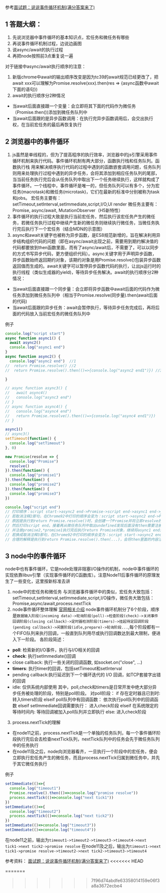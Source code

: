 参考[面试题：说说事件循环机制(满分答案来了)](https://cloud.tencent.com/developer/article/1601176)
## 1 答题大纲：
1. 先说浏览器中事件循环的基本知识点，宏任务和微任务有哪些
2. 再说事件循环机制过程，边说边画图
3. 说async/await的执行过程
4. 再把node按照前3点重复说一遍

对于链接中async/await执行顺序的注意：
1. 新版chrome中await的输出顺序改变是因为tc39的await规范已经更改了，把await xxx可以理解为Promise.resolve(xxx).then(res => {async函数中await下面的语句})
2. await的执行顺序分2种情况
  - 当await后面直接跟一个变量：会立即将其下面的代码作为微任务（Promise.then())添加到微任务队列中
  - 当await后面跟的是异步函数调用：在执行完异步函数调用后，会交出执行权，在当前宏任务的最后再恢复执行

## 2 浏览器中的事件循环
1. js虽然是单线程的，但为了提高程序的执行效率，浏览器中的js引擎采用事件循环机制来执行代码。事件循环机制有两大部分，函数执行栈和任务队列。函数执行栈
用来解决顺序执行代码的过程中遇到的函数嵌套调用问题，任务队列则用来处理执行过程中遇到的异步任务，会将其添加到相应任务队列的尾部，当当前任务执行完后会从任务队列中取出下一个任务继续执行，这样就构成了事件循环。一个线程中，事件循环是唯一的，但任务队列可以有多个，分为宏任务(macrotask)和微任务(microtask)，它们在最新的标准中分别被称为task和jobs。
宏任务主要有：setTimeout,setInterval,setImmediate,script,I/O,UI render
微任务主要有：Promise, async/await, MutationObserver（H5新特性）
2. 事件循环的执行过程大致是执行当前宏任务，然后执行该宏任务产生的微任务，若微任务执行过程中继续产生新的微任务则继续执行微任务，当微任务执行完后执行下一个宏任务（结合MDN的示意图）
3. async和await关键字也被称为异步函数，是ES8规范新增的，旨在解决利用异步结构组织代码的问题（即在async/await出现之前，需要用到期约解决值的代码都要放到then函数里面，而有了async/await后，不需要了，可以以同步的方式书写异步代码，更方便组织代码）。async关键字用于声明异步函数，异步函数始终返回期约对象，该期约对象是用Promise.resolve()包装异步函数返回值而生成的。await关键字可以暂停异步函数代码的执行，让出js运行时的执行线程（类似生成器的yield)，等待异步任务解决。await的执行顺序分2种情况：
  - 当await后面直接跟一个同步量：会立即将异步函数中await后面的代码作为微任务添加到微任务队列中（相当于Promise.resolve(同步量).then(await后面的代码)
  - 当await后面跟的异步任务：await会暂停执行，等待异步任务完成后，再将后面的代码放入当前宏任务的微任务队列中

例子
```javascript
console.log("script start")
async function async1() {
  await async2()
  console.log("async1 end")
}
async function async2() {
  console.log("async2 end")  //1
//  return Promise.resolve() //2
//  return Promise.resolve().then(()=>{console.log("async2 end1")}) //3

}

// async function async3() {
//   await async4()
//   console.log("async3 end")
// }
// async function async4() {
//   console.log("async4 end")
//   return Promise.resolve().then(()=>{console.log("async4 end1")})
// }

async1()
// async3()
setTimeout(function() {
  console.log("setTimeout")
}, 0)

new Promise(resolve => {
  console.log("Promise")
  resolve()
}).then(function() {
  console.log("promise1")
}).then(function() {
  console.log("promise2")
}).then(function() {
  console.log("promise3")
})

console.log("script end")
// 打印顺序：script start->async2 end->Promise->script end->async1 end->promise1->promise2->promise3->setTimeout
// 若取消注释2那句，在Chrome92中打印的顺序会变为：script start->async2 end->Promise->script end->promise1->promise2->async1 end->promise3->setTimeout,
// 原因是执行到return Promise.resolve()时，会创建一个Promise并将立即resolve的value值undefined注册到微任务队列中，然后暂停await async2()的执行，继续执行打印Promise并注册promise1，
// 然后打印script end。接着再从微任务队列中取出undefined发现后面没有then需要注册，完成当前同步任务undefined的执行，并将return Promise对象注册，从微任务队列中取出promise1执行，
// 并注册promise2,*promise1执行完后执行return Promise对象，继续将async1 end注册*，再取出promise2执行并注册promise3，再取出async1 end执行，最后取出promise3执行
// 若换成取消注释3那句，在Chrome92中打印的顺序会变为：script start->async2 end->Promise->script end->async2 end1->promise1->promise2->async1 end->promise3->setTimeout，
// 合理的解释是执行到return Promise.resolve().then(...)，会将then里面的内容注册到微任务队列中，而注释2中是将Promise.resolve()隐含的undefined注册到微任务队列中
```

## 3 node中的事件循环
node中也有事件循环，它是node处理非阻塞I/O操作的机制，node中事件循环的实现依靠libuv引擎（实现事件循环的C函数库）。注意Node11后事件循环的原理发生了一些变化，这里按新标准去讲
1. node中的宏任务和微任务
与浏览器事件循环中的类似，宏任务大致包括：setTimeout,setInterval,setImmediate,script,I/O操作，微任务大致包括：Promise,async/await,process.nextTick
2. node事件循环整体理解
[官网相关介绍](https://nodejs.org/zh-cn/docs/guides/event-loop-timers-and-nexttick/#what-is-the-event-loop)
node事件循环机制分了6个阶段，顺序是`数据输入阶段(incoming data)->轮询阶段(poll)->检查阶段(check)->关闭事件回调阶段(closing callback)->定时器检测阶段(timers)->挂起待定回调阶段(pending callback)->闲置阶段(idle,prepare)->轮询阶段...`,每个阶段都有一个FIFO队列来执行回调，一般直到队列用尽或执行回调数达到最大限制，便进入下一阶段。
各阶段简述：
- **poll**: 检索新的I/O事件，执行与I/O相关的回调
- **check**: 执行setImmediate()回调
- close callback: 执行一些关闭的回调函数, 如socket.on("close", ...)
- **timers**: 执行timer的回调，包括setTimeout和setInterval
- pending callback:执行延迟到下一个循环迭代的 I/O 回调，如TCP套接字出错的回调
- idle: 仅供系统内部使用
其中，poll,check和timers是日常开发中绝大部分异步任务被处理的阶段，特别是poll阶段。
对poll阶段：
  if 存在定时器且已到时:
    转入timers阶段
  elseif poll队列中有回调函数：
    依次执行poll队列中的回调函数
  elseif setImmediate回调需要执行：
    进入check阶段
  elseif  在系统限定的等待时间内:
    等待回调被加入poll队列并立即执行
  else:
    进入check阶段
3. process.nextTick的理解
- 在node11之前，process.nextTick是一个单独的任务队列，每一个事件循环阶段执行完后会去检查nextTick队列，nextTick队列中的任务会先于微任务队列中的任务执行
- 在node11及之后，node向浏览器看齐，一旦执行一个阶段中的宏任务，便会立即执行宏任务产生的微任务，而且process.nextTick归属到微任务中，并先于其它微任务执行

例子
```javascript
setImmediate(()=>{
  console.log("timeout1")
  Promise.resolve().then(()=>console.log("promise resolve"))
  process.nextTick(()=>console.log("next tick1"))
})
setImmediate(()=>{
  console.log("timeout2")
  process.nextTick(()=>console.log("next tick2"))
})
setImmediate(()=>console.log("timeout3"))
setImmediate(()=>console.log("timeout4"))
```
在node11之前，输出为`timeout1->timeout2->timeout3->timeout4->next tick1->next tick2->promise resolve`
在node11及之后，输出为`timeout1->next tick1->promise resolve->timeout2->next tick2->timeout3->timeout4`

参考资料：
[面试题：说说事件循环机制(满分答案来了)](https://blog.csdn.net/LuckyWinty/article/details/104765786/)
<<<<<<< HEAD

=======
>>>>>>> 7f96d74abdfe63358014159e06f3a8a3672ecbe4
